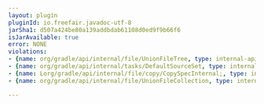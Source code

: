 ```yaml
---
layout: plugin
pluginId: io.freefair.javadoc-utf-8
jarSha1: d507a424be80a139addbdab61108d0ed9f9b66f6
isJarAvailable: true
error: NONE
violations:
- {name: org/gradle/api/internal/file/UnionFileTree, type: internal-api-usage}
- {name: org/gradle/api/internal/tasks/DefaultSourceSet, type: internal-api-usage}
- {name: Lorg/gradle/api/internal/file/copy/CopySpecInternal;, type: internal-api-usage}
- {name: org/gradle/api/internal/file/UnionFileCollection, type: internal-api-usage}

---
```

